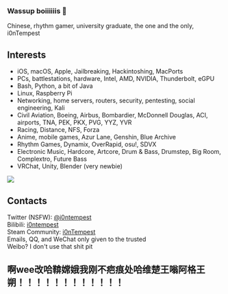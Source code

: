### Wassup boiiiiiis 👋
Chinese, rhythm gamer, university graduate, the one and the only, i0nTempest

## Interests
- iOS, macOS, Apple, Jailbreaking, Hackintoshing, MacPorts
- PCs, battlestations, hardware, Intel, AMD, NVIDIA, Thunderbolt, eGPU
- Bash, Python, a bit of Java
- Linux, Raspberry Pi
- Networking, home servers, routers, security, pentesting, social engineering, Kali
- Civil Aviation, Boeing, Airbus, Bombardier, McDonnell Douglas, ACI, airports, TNA, PEK, PKX, PVG, YYZ, YVR
- Racing, Distance, NFS, Forza
- Anime, mobile games, Azur Lane, Genshin, Blue Archive
- Rhythm Games, Dynamix, OverRapid, osu!, SDVX
- Electronic Music, Hardcore, Artcore, Drum & Bass, Drumstep, Big Room, Complextro, Future Bass
- VRChat, Unity, Blender (very newbie)

<img src="https://github-readme-stats-mrdulin.vercel.app/api?username=i0ntempest&show_icons=true&hide_border=true&icon_color=79dafa&title_color=50eeee&text_color=ccff00%22%20align=%22right%22%3E">

## Contacts

Twitter (NSFW): [@i0ntempest](https://twitter.com/i0ntempest) \
Bilibili: [i0ntempest](https://space.bilibili.com/14848087) \
Steam Community: [i0nTempest](https://steamcommunity.com/id/i0ntempest/) \
Emails, QQ, and WeChat only given to the trusted \
Weibo? I don't use that shit pit

## 啊wee改哈鞥嫦娥我刚不疤痕处哈维楚王嗡阿格王朔！！！！！！！！！！！！

<!--
**i0ntempest/i0ntempest** is a ✨ _special_ ✨ repository because its `README.md` (this file) appears on your GitHub profile.

Here are some ideas to get you started:

- 🔭 I’m currently working on ...
- 🌱 I’m currently learning ...
- 👯 I’m looking to collaborate on ...
- 🤔 I’m looking for help with ...
- 💬 Ask me about ...
- 📫 How to reach me: ...
- 😄 Pronouns: ...
- ⚡ Fun fact: ...
-->
